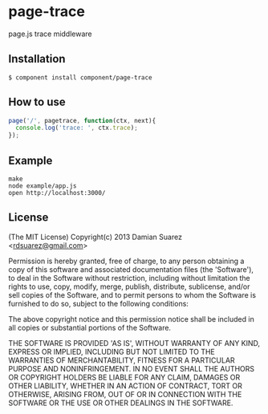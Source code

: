 
# page-trace

  page.js trace middleware

## Installation

    $ component install component/page-trace

## How to use

```js
page('/', pagetrace, function(ctx, next){
  console.log('trace: ', ctx.trace);
});
```

## Example
```
make
node example/app.js
open http://localhost:3000/
```

## License

(The MIT License)
Copyright(c) 2013 Damian Suarez &lt;rdsuarez@gmail.com&gt;

Permission is hereby granted, free of charge, to any person obtaining
a copy of this software and associated documentation files (the
'Software'), to deal in the Software without restriction, including
without limitation the rights to use, copy, modify, merge, publish,
distribute, sublicense, and/or sell copies of the Software, and to
permit persons to whom the Software is furnished to do so, subject to
the following conditions:

The above copyright notice and this permission notice shall be
included in all copies or substantial portions of the Software.

THE SOFTWARE IS PROVIDED 'AS IS', WITHOUT WARRANTY OF ANY KIND,
EXPRESS OR IMPLIED, INCLUDING BUT NOT LIMITED TO THE WARRANTIES OF
MERCHANTABILITY, FITNESS FOR A PARTICULAR PURPOSE AND NONINFRINGEMENT.
IN NO EVENT SHALL THE AUTHORS OR COPYRIGHT HOLDERS BE LIABLE FOR ANY
CLAIM, DAMAGES OR OTHER LIABILITY, WHETHER IN AN ACTION OF CONTRACT,
TORT OR OTHERWISE, ARISING FROM, OUT OF OR IN CONNECTION WITH THE
SOFTWARE OR THE USE OR OTHER DEALINGS IN THE SOFTWARE.
